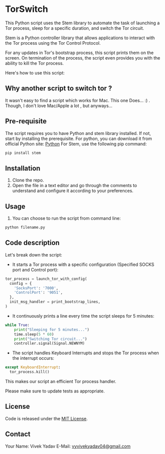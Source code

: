 # TorSwitch

This Python script uses the Stem library to automate the task of launching a Tor process, sleep for a specific duration, and switch the Tor circuit.

Stem is a Python controller library that allows applications to interact with the Tor process using the Tor Control Protocol.

For any updates in Tor's bootstrap process, this script prints them on the screen. On termination of the process, the script even provides you with the ability to kill the Tor process.

Here's how to use this script:

## Why another script to switch tor ?
It wasn't easy to find a script which works for Mac. This one Does... :) .
Though, I don't love Mac/Apple a lot , but anyways...

## Pre-requisite
The script requires you to have Python and stem library installed.
If not, start by installing the prerequisite. 
For python, you can download it from official Python site: [Python](https://www.python.org/downloads/)
For Stem, use the following pip command:
```sh
pip install stem
```

## Installation

1. Clone the repo.
2. Open the file in a text editor and go through the comments to understand and configure it according to your preferences. 

## Usage 

1. You can choose to run the script from command line:
```sh
python filename.py
```

## Code description

Let's break down the script:

* It starts a Tor process with a specific configuration (Specified SOCKS port and Control port): 

```python
tor_process = launch_tor_with_config(
  config = {
    'SocksPort': '7000',
    'ControlPort': '9051',
  },
  init_msg_handler = print_bootstrap_lines,
)
```
* It continuously prints a line every time the script sleeps for 5 minutes:

```python
while True:
    print("Sleeping for 5 minutes...")
    time.sleep(5 * 60)
    print("Switching Tor circuit...")
    controller.signal(Signal.NEWNYM)
```
* The script handles Keyboard Interrupts and stops the Tor process when the interrupt occurs:

```python
except KeyboardInterrupt:
  tor_process.kill()
```

This makes our script an efficient Tor process handler.

Please make sure to update tests as appropriate.

## License
Code is released under the [MIT License](https://opensource.org/licenses/MIT).

## Contact 

Your Name: Vivek Yadav 
E-Mail: vyvivekyadav04@gmail.com

